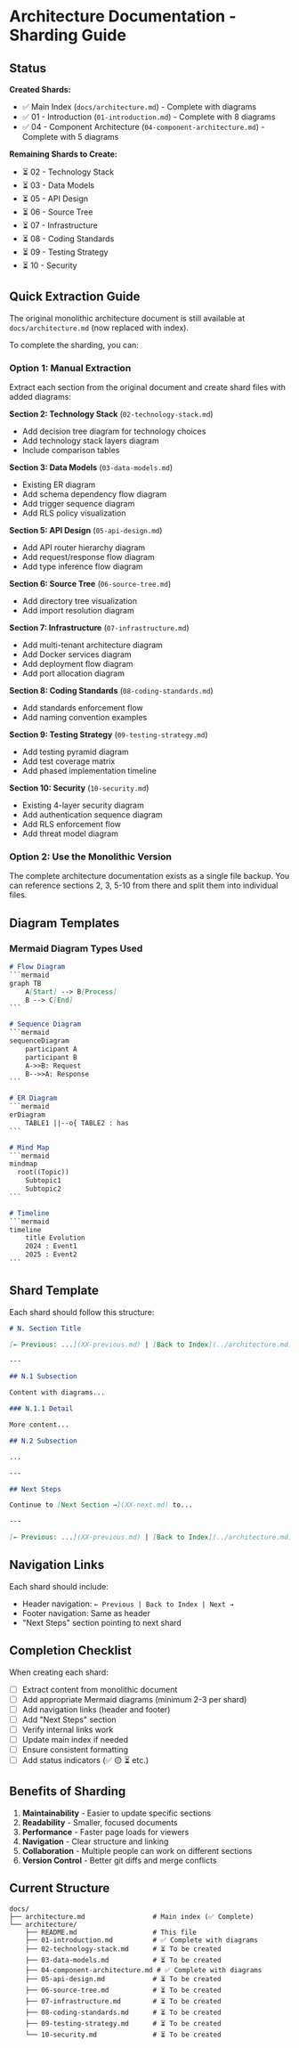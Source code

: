 # Architecture Documentation - Sharding Guide

## Status

**Created Shards:**
- ✅ Main Index (`docs/architecture.md`) - Complete with diagrams
- ✅ 01 - Introduction (`01-introduction.md`) - Complete with 8 diagrams
- ✅ 04 - Component Architecture (`04-component-architecture.md`) - Complete with 5 diagrams

**Remaining Shards to Create:**
- ⏳ 02 - Technology Stack
- ⏳ 03 - Data Models
- ⏳ 05 - API Design
- ⏳ 06 - Source Tree
- ⏳ 07 - Infrastructure
- ⏳ 08 - Coding Standards
- ⏳ 09 - Testing Strategy
- ⏳ 10 - Security

## Quick Extraction Guide

The original monolithic architecture document is still available at `docs/architecture.md` (now replaced with index).

To complete the sharding, you can:

### Option 1: Manual Extraction

Extract each section from the original document and create shard files with added diagrams:

**Section 2: Technology Stack** (`02-technology-stack.md`)
- Add decision tree diagram for technology choices
- Add technology stack layers diagram
- Include comparison tables

**Section 3: Data Models** (`03-data-models.md`)
- Existing ER diagram
- Add schema dependency flow diagram
- Add trigger sequence diagram
- Add RLS policy visualization

**Section 5: API Design** (`05-api-design.md`)
- Add API router hierarchy diagram
- Add request/response flow diagram
- Add type inference flow diagram

**Section 6: Source Tree** (`06-source-tree.md`)
- Add directory tree visualization
- Add import resolution diagram

**Section 7: Infrastructure** (`07-infrastructure.md`)
- Add multi-tenant architecture diagram
- Add Docker services diagram
- Add deployment flow diagram
- Add port allocation diagram

**Section 8: Coding Standards** (`08-coding-standards.md`)
- Add standards enforcement flow
- Add naming convention examples

**Section 9: Testing Strategy** (`09-testing-strategy.md`)
- Add testing pyramid diagram
- Add test coverage matrix
- Add phased implementation timeline

**Section 10: Security** (`10-security.md`)
- Existing 4-layer security diagram
- Add authentication sequence diagram
- Add RLS enforcement flow
- Add threat model diagram

### Option 2: Use the Monolithic Version

The complete architecture documentation exists as a single file backup. You can reference sections 2, 3, 5-10 from there and split them into individual files.

## Diagram Templates

### Mermaid Diagram Types Used

```markdown
# Flow Diagram
​```mermaid
graph TB
    A[Start] --> B[Process]
    B --> C[End]
​```

# Sequence Diagram
​```mermaid
sequenceDiagram
    participant A
    participant B
    A->>B: Request
    B-->>A: Response
​```

# ER Diagram
​```mermaid
erDiagram
    TABLE1 ||--o{ TABLE2 : has
​```

# Mind Map
​```mermaid
mindmap
  root((Topic))
    Subtopic1
    Subtopic2
​```

# Timeline
​```mermaid
timeline
    title Evolution
    2024 : Event1
    2025 : Event2
​```
```

## Shard Template

Each shard should follow this structure:

```markdown
# N. Section Title

[← Previous: ...](XX-previous.md) | [Back to Index](../architecture.md) | [Next: ... →](XX-next.md)

---

## N.1 Subsection

Content with diagrams...

### N.1.1 Detail

More content...

## N.2 Subsection

...

---

## Next Steps

Continue to [Next Section →](XX-next.md) to...

---

[← Previous: ...](XX-previous.md) | [Back to Index](../architecture.md) | [Next: ... →](XX-next.md)
```

## Navigation Links

Each shard should include:
- Header navigation: `← Previous | Back to Index | Next →`
- Footer navigation: Same as header
- "Next Steps" section pointing to next shard

## Completion Checklist

When creating each shard:
- [ ] Extract content from monolithic document
- [ ] Add appropriate Mermaid diagrams (minimum 2-3 per shard)
- [ ] Add navigation links (header and footer)
- [ ] Add "Next Steps" section
- [ ] Verify internal links work
- [ ] Update main index if needed
- [ ] Ensure consistent formatting
- [ ] Add status indicators (✅ 🟡 ⏳ etc.)

## Benefits of Sharding

1. **Maintainability** - Easier to update specific sections
2. **Readability** - Smaller, focused documents
3. **Performance** - Faster page loads for viewers
4. **Navigation** - Clear structure and linking
5. **Collaboration** - Multiple people can work on different sections
6. **Version Control** - Better git diffs and merge conflicts

## Current Structure

```
docs/
├── architecture.md                 # Main index (✅ Complete)
└── architecture/
    ├── README.md                   # This file
    ├── 01-introduction.md          # ✅ Complete with diagrams
    ├── 02-technology-stack.md      # ⏳ To be created
    ├── 03-data-models.md           # ⏳ To be created
    ├── 04-component-architecture.md # ✅ Complete with diagrams
    ├── 05-api-design.md            # ⏳ To be created
    ├── 06-source-tree.md           # ⏳ To be created
    ├── 07-infrastructure.md        # ⏳ To be created
    ├── 08-coding-standards.md      # ⏳ To be created
    ├── 09-testing-strategy.md      # ⏳ To be created
    └── 10-security.md              # ⏳ To be created
```
